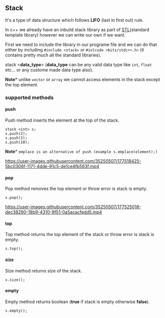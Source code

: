 ## Stack
It's a type of data structure which follows **LIFO** (last in first out) rule.

In c++ we already have an inbuild stack library as part of [STL](https://en.wikipedia.org/wiki/Standard_Template_Library)(standard template library) however we can write our own if we want.

First we need to include the library in our programe file and we can do that either by including `#include <stack>` or `#inlcude <bits/stdc++.h>` (it contains pretty much all the standard libraries).

stack <**data_type**> (**data_type** can be any valid data type like `int`, `float` etc... or any custome made data type also).

**Note*** unlike `vector` or `array` we cannot access elements in the stack except the top element.

### supported methods
#### push
Push method inserts the element at the top of the stack.
```
stack <int> s;
s.push(2);
s.push(3);
s.push(10);
```
**Note*** `emplace is an alternative of push (example s.emplace(element);)`



https://user-images.githubusercontent.com/35250507/177518425-5bc0306f-1171-4dde-91c5-de1ce4fb563f.mp4


#### pop
Pop method removes the top element or throw error is stack is empty.
```
s.pop();
```


https://user-images.githubusercontent.com/35250507/177525018-dec38290-18b9-4310-9f51-0a5acacfedd5.mp4

#### top
Top method returns the top element of the stack or throw error is stack is empty.
```
s.top();
```

#### size
Size method returns size of the stack.
```
s.size();
```

#### empty
Empty method returns boolean (**true** if stack is empty otherwise **false**).
```
s.empty();
```

